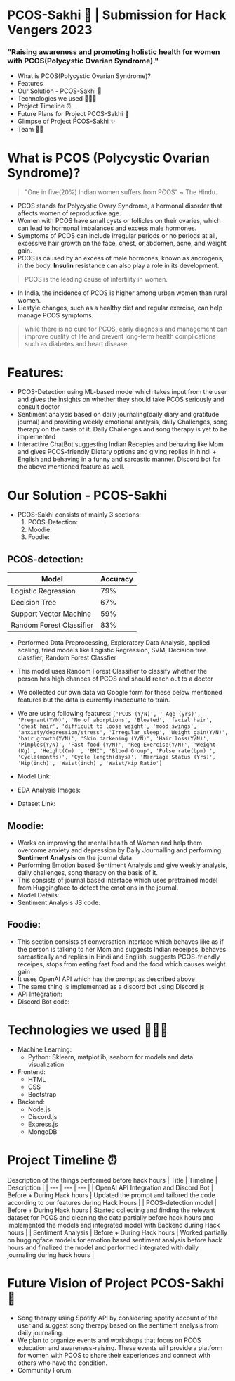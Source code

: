 # PCOS-Sakhi 🌸 | Submission for Hack Vengers 2023
### "Raising awareness and promoting holistic health for women with PCOS(Polycystic Ovarian Syndrome)."

* What is PCOS(Polycystic Ovarian Syndrome)?
* Features
* Our Solution - PCOS-Sakhi 🚀
* Technologies we used 👩🏻‍💻
* Project Timeline ⏰
* Future Plans for Project PCOS-Sakhi 📝
* Glimpse of Project PCOS-Sakhi ✨
* Team 🤝🏻

# What is PCOS (Polycystic Ovarian Syndrome)? 
> "One in five(20%) Indian women suffers from PCOS" ~ The Hindu.
* PCOS stands for Polycystic Ovary Syndrome, a hormonal disorder that affects women of reproductive age.
* Women with PCOS have small cysts or follicles on their ovaries, which can lead to hormonal imbalances and excess male hormones.
* Symptoms of PCOS can include irregular periods or no periods at all, excessive hair growth on the face, chest, or abdomen, acne, and weight gain.
* PCOS is caused by an excess of male hormones, known as androgens, in the body. **Insulin** resistance can also play a role in its development.
> PCOS is the leading cause of infertility in women.
* In India, the incidence of PCOS is higher among urban women than rural women.
* Liestyle changes, such as a healthy diet and regular exercise, can help manage PCOS symptoms.
> while there is no cure for PCOS, early diagnosis and management can improve quality of life and prevent long-term health complications such as diabetes and heart disease.

# Features:
* PCOS-Detection using ML-based model which takes input from the user and gives the insights on whether they should take PCOS seriously and consult doctor 
* Sentiment analysis based on daily journaling(daily diary and gratitude journal) and providing weekly emotional analysis, daily Challenges, song therapy on the basis of it. Daily Challenges and song therapy is yet to be implemented
* Interactive ChatBot suggesting Indian Recepies and behaving like Mom and gives PCOS-friendly Dietary options and giving replies in hindi + English and behaving in a funny and sarcastic manner. Discord bot for the above mentioned feature as well.


# Our Solution - PCOS-Sakhi 
* PCOS-Sakhi consists of mainly 3 sections:
  1. PCOS-Detection:
  2. Moodie:
  3. Foodie:


## PCOS-detection:
| Model | Accuracy | 
| --- | --- |
| Logistic Regression | 79% |
| Decision Tree | 67% | 
| Support Vector Machine | 59% | 
| Random Forest Classifier | 83% | 

* Performed Data Preprocessing, Exploratory Data Analysis, applied scaling, tried models like Logistic Regression, SVM, Decision tree classfier, Random Forest Classfier
* This model uses Random Forest Classifier to classify whether the person has high chances of PCOS and should reach out to a doctor
* We collected our own data via Google form for these below mentioned features but the data is currently inadequate to train.
* We are using following features:
      `['PCOS (Y/N)', ' Age (yrs)', 'Pregnant(Y/N)', 'No of aborptions',
       'Bloated', 'facial hair', 'chest hair', 'difficult to loose weight',
       'mood swings', 'anxiety/depression/stress', 'Irregular_sleep',
       'Weight gain(Y/N)', 'hair growth(Y/N)', 'Skin darkening (Y/N)',
       'Hair loss(Y/N)', 'Pimples(Y/N)', 'Fast food (Y/N)',
       'Reg Exercise(Y/N)', 'Weight (Kg)', 'Height(Cm) ', 'BMI', 'Blood Group',
       'Pulse rate(bpm) ', 'Cycle(months)', 'Cycle length(days)',
       'Marriage Status (Yrs)', 'Hip(inch)', 'Waist(inch)', 'Waist/Hip Ratio']`
       
* Model Link: 
* EDA Analysis Images:
* Dataset Link:

## Moodie: 
* Works on improving the mental health of Women and help them overcome anxiety and depression by Daily Journalling and performing **Sentiment Analysis** on the journal data
* Performing Emotion based Sentiment Analysis and give weekly analysis, daily challenges, song therapy on the basis of it. 
* This consists of journal based interface which uses pretrained model from Huggingface to detect the emotions in the journal.
* Model Details:
* Sentiment Analysis JS code: 

## Foodie: 
* This section consists of conversation interface which behaves like as if the person is talking to her Mom and suggests Indian receipes, behaves sarcastically and replies in Hindi and English, suggests PCOS-friendly receipes, stops from eating fast food and the food which causes weight gain
* It uses OpenAI API which has the prompt as described above
* The same thing is implemented as a discord bot using Discord.js
* API Integration:
* Discord Bot code:


# Technologies we used 👩🏻‍💻
* Machine Learning:
  * Python: Sklearn, matplotlib, seaborn for models and data visualization
* Frontend:
  * HTML
  * CSS
  * Bootstrap
* Backend:
  * Node.js
  * Discord.js
  * Express.js
  * MongoDB


# Project Timeline ⏰
Description of the things performed before hack hours
| Title | Timeline | Description |
| --- | --- | --- |
| OpenAI API Integration and Discord Bot | Before + During Hack hours | Updated the prompt and tailored the code according to our features during Hack Hours |
| PCOS-detection model | Before + During Hack hours | Started collecting and finding the relevant dataset for PCOS and cleaning the data partially before hack hours and implemented the models and integrated model with Backend during Hack hours | 
| Sentiment Analysis | Before + During Hack hours | Worked partially on huggingface models for emotion based sentiment analysis before hack hours and finalized the model and performed integrated with daily journaling during hack hours | 



# Future Vision of Project PCOS-Sakhi 📝
* Song therapy using Spotify API by considering spotify account of the user and suggest song therapy based on the sentiment analysis from daily journaling. 
* We plan to organize events and workshops that focus on PCOS education and awareness-raising. These events will provide a platform for women with PCOS to share their experiences and connect with others who have the condition.
* Community Forum 








